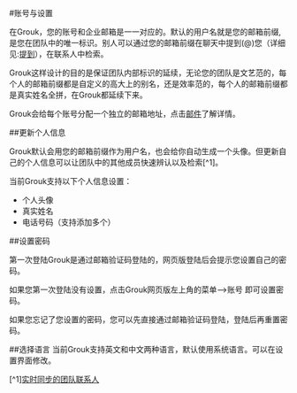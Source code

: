 #账号与设置

在Grouk，您的账号和企业邮箱是一一对应的。默认的用户名就是您的邮箱前缀,是您在团队中的唯一标识。别人可以通过您的邮箱前缀在聊天中提到(@)您（详细见:[提到](mention.md)），在联系人中检索。

Grouk这样设计的目的是保证团队内部标识的延续，无论您的团队是文艺范的，每个人的邮箱前缀都是自定义的高大上的别名，还是效率范的，每个人的邮箱前缀都是真实姓名全拼，在Grouk都延续下来。

Grouk会给每个账号分配一个独立的邮箱地址，点击[邮件](email.md)了解详情。

##更新个人信息

Grouk默认会用您的邮箱前缀作为用户名，也会给你自动生成一个头像。但更新自己的个人信息可以让团队中的其他成员快速辨认以及检索[^1]。

当前Grouk支持以下个人信息设置：
* 个人头像
* 真实姓名
* 电话号码（支持添加多个）


##设置密码

第一次登陆Grouk是通过邮箱验证码登陆的，网页版登陆后会提示您设置自己的密码。

如果您第一次登陆没有设置，点击Grouk网页版左上角的菜单-->账号 即可设置密码。

如果您忘记了您设置的密码，您可以先直接通过邮箱验证码登陆，登陆后再重置密码。

##选择语言
当前Grouk支持英文和中文两种语言，默认使用系统语言。可以在设置界面修改。

[^1][实时同步的团队联系人](understanding_grouk_contact.md)


 
